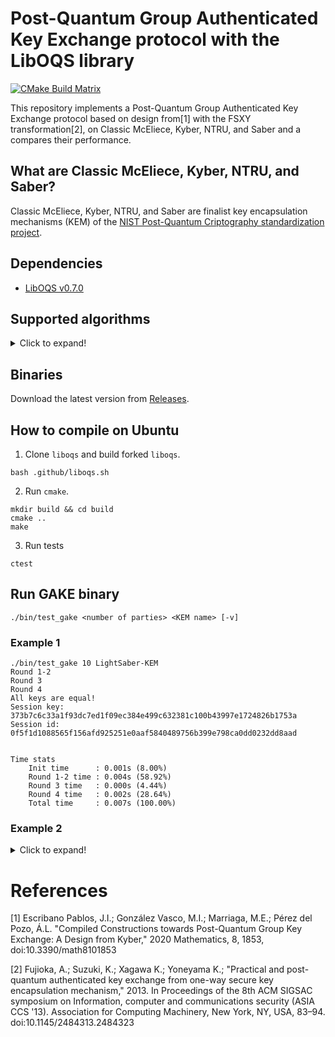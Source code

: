 # Post-Quantum Group Authenticated Key Exchange protocol with the LibOQS library

[![CMake Build Matrix](https://github.com/jiep/pq-gake-fsxy/actions/workflows/ci.yml/badge.svg)](https://github.com/jiep/pq-gake-fsxy/actions/workflows/ci.yml)

This repository implements a Post-Quantum Group Authenticated Key Exchange protocol based on design from[1] with the FSXY transformation[2],  on Classic McEliece, Kyber, NTRU, and Saber and a compares their performance.

## What are Classic McEliece, Kyber, NTRU, and Saber?
Classic McEliece, Kyber, NTRU, and Saber are finalist key encapsulation mechanisms (KEM) of the [NIST Post-Quantum Criptography standardization project](https://csrc.nist.gov/Projects/post-quantum-cryptography).

## Dependencies

* [LibOQS v0.7.0](https://github.com/open-quantum-safe/liboqs)

## Supported algorithms

<details>
  <summary>Click to expand!</summary>

	* Classic-McEliece-348864
	* Classic-McEliece-348864f
	* Classic-McEliece-460896
	* Classic-McEliece-460896f
	* Classic-McEliece-6688128
	* Classic-McEliece-6688128f
	* Classic-McEliece-6960119
	* Classic-McEliece-6960119f
	* Classic-McEliece-8192128
	* Classic-McEliece-8192128f
	* Kyber512
	* Kyber768
	* Kyber1024
	* NTRU-HPS-2048-509
	* NTRU-HPS-2048-677
	* NTRU-HPS-4096-821
	* NTRU-HRSS-701
	* LightSaber-KEM
	* Saber-KEM
	* FireSaber-KEM

</details>


## Binaries

Download the latest version from [Releases](https://github.com/jiep/pq-gake-fsxy/releases).

## How to compile on Ubuntu

1. Clone `liboqs` and build forked `liboqs`.

```
bash .github/liboqs.sh
```

2. Run `cmake`.

```
mkdir build && cd build
cmake ..
make
```

3. Run tests

```
ctest
```

## Run GAKE binary

```
./bin/test_gake <number of parties> <KEM name> [-v]
```

### Example 1

```
./bin/test_gake 10 LightSaber-KEM
Round 1-2
Round 3
Round 4
All keys are equal!
Session key: 373b7c6c33a1f93dc7ed1f09ec384e499c632381c100b43997e1724826b1753a
Session id:  0f5f1d1088565f156afd925251e0aaf5840489756b399e798ca0dd0232dd8aad


Time stats
	Init time      : 0.001s (8.00%)
	Round 1-2 time : 0.004s (58.92%)
	Round 3 time   : 0.000s (4.44%)
	Round 4 time   : 0.002s (28.64%)
	Total time     : 0.007s (100.00%)
```

### Example 2

<details>
  <summary>Click to expand!</summary>

	./bin/test_gake 3 LightSaber-KEM -v
	Party 0
		Public key:  6f3780906f6dd7543d01...cf24633139725f08d864
		Secret key:  ffffff0b000000000040...676154f6d13f7c6661b0
		Left key:    00000000000000000000...00000000000000000000
		Right key:   00000000000000000000...00000000000000000000
		Session id:  00000000000000000000...00000000000000000000
		Session key: 00000000000000000000...00000000000000000000
		X:
			X0: 00000000000000000000...00000000000000000000
			X1: 00000000000000000000...00000000000000000000
			X2: 00000000000000000000...00000000000000000000
		Coins:
			r0: 00000000000000000000...00000000000000000000
			r1: 00000000000000000000...00000000000000000000
			r2: 00000000000000000000...00000000000000000000
		Commitments:
			c0: 00000000000000000000...00000000000000000000|00000000000000000000...00000000000000000000|00000000000000000000000000000000
			c1: 00000000000000000000...00000000000000000000|00000000000000000000...00000000000000000000|00000000000000000000000000000000
			c2: 00000000000000000000...00000000000000000000|00000000000000000000...00000000000000000000|00000000000000000000000000000000
		Master Key:
			k0: 00000000000000000000...00000000000000000000
			k1: 00000000000000000000...00000000000000000000
			k2: 00000000000000000000...00000000000000000000
		Pids:
			pid0: Party 0
			pid1: Party 1
			pid2: Party 2
		Accepted:   0
		Terminated: 0
	Party 1
		Public key:  aa342e917ec5bd94532e...7091533d2b99b6fa0e53
		Secret key:  01e0ff0f8000f0fffbbf...121d26073a42d3b2bc7e
		Left key:    00000000000000000000...00000000000000000000
		Right key:   00000000000000000000...00000000000000000000
		Session id:  00000000000000000000...00000000000000000000
		Session key: 00000000000000000000...00000000000000000000
		X:
			X0: 00000000000000000000...00000000000000000000
			X1: 00000000000000000000...00000000000000000000
			X2: 00000000000000000000...00000000000000000000
		Coins:
			r0: 00000000000000000000...00000000000000000000
			r1: 00000000000000000000...00000000000000000000
			r2: 00000000000000000000...00000000000000000000
		Commitments:
			c0: 00000000000000000000...00000000000000000000|00000000000000000000...00000000000000000000|00000000000000000000000000000000
			c1: 00000000000000000000...00000000000000000000|00000000000000000000...00000000000000000000|00000000000000000000000000000000
			c2: 00000000000000000000...00000000000000000000|00000000000000000000...00000000000000000000|00000000000000000000000000000000
		Master Key:
			k0: 00000000000000000000...00000000000000000000
			k1: 00000000000000000000...00000000000000000000
			k2: 00000000000000000000...00000000000000000000
		Pids:
			pid0: Party 0
			pid1: Party 1
			pid2: Party 2
		Accepted:   0
		Terminated: 0
	Party 2
		Public key:  04b9d39a88b2fa2fa9ca...3d1cb561c8e9c59bcb14
		Secret key:  004000008000400000c0...95bc6fb21854991fc9ac
		Left key:    00000000000000000000...00000000000000000000
		Right key:   00000000000000000000...00000000000000000000
		Session id:  00000000000000000000...00000000000000000000
		Session key: 00000000000000000000...00000000000000000000
		X:
			X0: 00000000000000000000...00000000000000000000
			X1: 00000000000000000000...00000000000000000000
			X2: 00000000000000000000...00000000000000000000
		Coins:
			r0: 00000000000000000000...00000000000000000000
			r1: 00000000000000000000...00000000000000000000
			r2: 00000000000000000000...00000000000000000000
		Commitments:
			c0: 00000000000000000000...00000000000000000000|00000000000000000000...00000000000000000000|00000000000000000000000000000000
			c1: 00000000000000000000...00000000000000000000|00000000000000000000...00000000000000000000|00000000000000000000000000000000
			c2: 00000000000000000000...00000000000000000000|00000000000000000000...00000000000000000000|00000000000000000000000000000000
		Master Key:
			k0: 00000000000000000000...00000000000000000000
			k1: 00000000000000000000...00000000000000000000
			k2: 00000000000000000000...00000000000000000000
		Pids:
			pid0: Party 0
			pid1: Party 1
			pid2: Party 2
		Accepted:   0
		Terminated: 0
	Round 1-2
	Party 0
		Public key:  6f3780906f6dd7543d01...cf24633139725f08d864
		Secret key:  ffffff0b000000000040...676154f6d13f7c6661b0
		Left key:    b5f41f44aefa5eed657b...a43dc21c3f5600b4ada1
		Right key:   cc74fdf8dd06299d81c0...31e24cfbb63a29763b85
		Session id:  00000000000000000000...00000000000000000000
		Session key: 00000000000000000000...00000000000000000000
		X:
			X0: 00000000000000000000...00000000000000000000
			X1: 00000000000000000000...00000000000000000000
			X2: 00000000000000000000...00000000000000000000
		Coins:
			r0: 00000000000000000000...00000000000000000000
			r1: 00000000000000000000...00000000000000000000
			r2: 00000000000000000000...00000000000000000000
		Commitments:
			c0: 00000000000000000000...00000000000000000000|00000000000000000000...00000000000000000000|00000000000000000000000000000000
			c1: 00000000000000000000...00000000000000000000|00000000000000000000...00000000000000000000|00000000000000000000000000000000
			c2: 00000000000000000000...00000000000000000000|00000000000000000000...00000000000000000000|00000000000000000000000000000000
		Master Key:
			k0: 00000000000000000000...00000000000000000000
			k1: 00000000000000000000...00000000000000000000
			k2: 00000000000000000000...00000000000000000000
		Pids:
			pid0: Party 0
			pid1: Party 1
			pid2: Party 2
		Accepted:   0
		Terminated: 0
	Party 1
		Public key:  aa342e917ec5bd94532e...7091533d2b99b6fa0e53
		Secret key:  01e0ff0f8000f0fffbbf...121d26073a42d3b2bc7e
		Left key:    cc74fdf8dd06299d81c0...31e24cfbb63a29763b85
		Right key:   8b45f8337ddbc2fbdacf...1238af88f111f86cf8d6
		Session id:  00000000000000000000...00000000000000000000
		Session key: 00000000000000000000...00000000000000000000
		X:
			X0: 00000000000000000000...00000000000000000000
			X1: 00000000000000000000...00000000000000000000
			X2: 00000000000000000000...00000000000000000000
		Coins:
			r0: 00000000000000000000...00000000000000000000
			r1: 00000000000000000000...00000000000000000000
			r2: 00000000000000000000...00000000000000000000
		Commitments:
			c0: 00000000000000000000...00000000000000000000|00000000000000000000...00000000000000000000|00000000000000000000000000000000
			c1: 00000000000000000000...00000000000000000000|00000000000000000000...00000000000000000000|00000000000000000000000000000000
			c2: 00000000000000000000...00000000000000000000|00000000000000000000...00000000000000000000|00000000000000000000000000000000
		Master Key:
			k0: 00000000000000000000...00000000000000000000
			k1: 00000000000000000000...00000000000000000000
			k2: 00000000000000000000...00000000000000000000
		Pids:
			pid0: Party 0
			pid1: Party 1
			pid2: Party 2
		Accepted:   0
		Terminated: 0
	Party 2
		Public key:  04b9d39a88b2fa2fa9ca...3d1cb561c8e9c59bcb14
		Secret key:  004000008000400000c0...95bc6fb21854991fc9ac
		Left key:    8b45f8337ddbc2fbdacf...1238af88f111f86cf8d6
		Right key:   b5f41f44aefa5eed657b...a43dc21c3f5600b4ada1
		Session id:  00000000000000000000...00000000000000000000
		Session key: 00000000000000000000...00000000000000000000
		X:
			X0: 00000000000000000000...00000000000000000000
			X1: 00000000000000000000...00000000000000000000
			X2: 00000000000000000000...00000000000000000000
		Coins:
			r0: 00000000000000000000...00000000000000000000
			r1: 00000000000000000000...00000000000000000000
			r2: 00000000000000000000...00000000000000000000
		Commitments:
			c0: 00000000000000000000...00000000000000000000|00000000000000000000...00000000000000000000|00000000000000000000000000000000
			c1: 00000000000000000000...00000000000000000000|00000000000000000000...00000000000000000000|00000000000000000000000000000000
			c2: 00000000000000000000...00000000000000000000|00000000000000000000...00000000000000000000|00000000000000000000000000000000
		Master Key:
			k0: 00000000000000000000...00000000000000000000
			k1: 00000000000000000000...00000000000000000000
			k2: 00000000000000000000...00000000000000000000
		Pids:
			pid0: Party 0
			pid1: Party 1
			pid2: Party 2
		Accepted:   0
		Terminated: 0
	Round 3
	Party 0
		Public key:  6f3780906f6dd7543d01...cf24633139725f08d864
		Secret key:  ffffff0b000000000040...676154f6d13f7c6661b0
		Left key:    b5f41f44aefa5eed657b...a43dc21c3f5600b4ada1
		Right key:   cc74fdf8dd06299d81c0...31e24cfbb63a29763b85
		Session id:  00000000000000000000...00000000000000000000
		Session key: 00000000000000000000...00000000000000000000
		X:
			X0: 7980e2bc73fc7770e4bb...95df8ee7896c29c29624
			X1: 473105cba0ddeb665b0f...23dae373472bd11ac353
			X2: 3eb1e777d3219c16bfb4...b6056d94ce47f8d85577
		Coins:
			r0: 40654d6ad9f8fa0e9e88...28498a3717497d50379a
			r1: dcf216a2f003095e2613...76e851e19a0a630239bb
			r2: 5517f02ba5933ae3e4c5...6e65812e47ac554f7375
		Commitments:
			c0: 48295f823c7aba107c87...a3bd748e2b88edd18489|fcc6fa8d8de0a5df95ca...6422c2222d514c65c02a|8b01e37e50889f0596aab0efcdd95309
			c1: fb4ddba67a0e6ef3dc7f...3b6c31d82921765b5b18|47abb0c7edd90f26f67b...be7c5c0eb9c9fc6e7bd8|bd4206864e76acc8485496674b2f90c5
			c2: 084828fdeea4cffa634a...703d96c71fb7193a1509|89d3d7063f6374a761c2...f11b9f458789f0b3410c|00ddcf95551ff54fc1b3693d236e241e
		Master Key:
			k0: 00000000000000000000...00000000000000000000
			k1: 00000000000000000000...00000000000000000000
			k2: 00000000000000000000...00000000000000000000
		Pids:
			pid0: Party 0
			pid1: Party 1
			pid2: Party 2
		Accepted:   0
		Terminated: 0
	Party 1
		Public key:  aa342e917ec5bd94532e...7091533d2b99b6fa0e53
		Secret key:  01e0ff0f8000f0fffbbf...121d26073a42d3b2bc7e
		Left key:    cc74fdf8dd06299d81c0...31e24cfbb63a29763b85
		Right key:   8b45f8337ddbc2fbdacf...1238af88f111f86cf8d6
		Session id:  00000000000000000000...00000000000000000000
		Session key: 00000000000000000000...00000000000000000000
		X:
			X0: 7980e2bc73fc7770e4bb...95df8ee7896c29c29624
			X1: 473105cba0ddeb665b0f...23dae373472bd11ac353
			X2: 3eb1e777d3219c16bfb4...b6056d94ce47f8d85577
		Coins:
			r0: 40654d6ad9f8fa0e9e88...28498a3717497d50379a
			r1: dcf216a2f003095e2613...76e851e19a0a630239bb
			r2: 5517f02ba5933ae3e4c5...6e65812e47ac554f7375
		Commitments:
			c0: 48295f823c7aba107c87...a3bd748e2b88edd18489|fcc6fa8d8de0a5df95ca...6422c2222d514c65c02a|8b01e37e50889f0596aab0efcdd95309
			c1: fb4ddba67a0e6ef3dc7f...3b6c31d82921765b5b18|47abb0c7edd90f26f67b...be7c5c0eb9c9fc6e7bd8|bd4206864e76acc8485496674b2f90c5
			c2: 084828fdeea4cffa634a...703d96c71fb7193a1509|89d3d7063f6374a761c2...f11b9f458789f0b3410c|00ddcf95551ff54fc1b3693d236e241e
		Master Key:
			k0: 00000000000000000000...00000000000000000000
			k1: 00000000000000000000...00000000000000000000
			k2: 00000000000000000000...00000000000000000000
		Pids:
			pid0: Party 0
			pid1: Party 1
			pid2: Party 2
		Accepted:   0
		Terminated: 0
	Party 2
		Public key:  04b9d39a88b2fa2fa9ca...3d1cb561c8e9c59bcb14
		Secret key:  004000008000400000c0...95bc6fb21854991fc9ac
		Left key:    8b45f8337ddbc2fbdacf...1238af88f111f86cf8d6
		Right key:   b5f41f44aefa5eed657b...a43dc21c3f5600b4ada1
		Session id:  00000000000000000000...00000000000000000000
		Session key: 00000000000000000000...00000000000000000000
		X:
			X0: 7980e2bc73fc7770e4bb...95df8ee7896c29c29624
			X1: 473105cba0ddeb665b0f...23dae373472bd11ac353
			X2: 3eb1e777d3219c16bfb4...b6056d94ce47f8d85577
		Coins:
			r0: 40654d6ad9f8fa0e9e88...28498a3717497d50379a
			r1: dcf216a2f003095e2613...76e851e19a0a630239bb
			r2: 5517f02ba5933ae3e4c5...6e65812e47ac554f7375
		Commitments:
			c0: 48295f823c7aba107c87...a3bd748e2b88edd18489|fcc6fa8d8de0a5df95ca...6422c2222d514c65c02a|8b01e37e50889f0596aab0efcdd95309
			c1: fb4ddba67a0e6ef3dc7f...3b6c31d82921765b5b18|47abb0c7edd90f26f67b...be7c5c0eb9c9fc6e7bd8|bd4206864e76acc8485496674b2f90c5
			c2: 084828fdeea4cffa634a...703d96c71fb7193a1509|89d3d7063f6374a761c2...f11b9f458789f0b3410c|00ddcf95551ff54fc1b3693d236e241e
		Master Key:
			k0: 00000000000000000000...00000000000000000000
			k1: 00000000000000000000...00000000000000000000
			k2: 00000000000000000000...00000000000000000000
		Pids:
			pid0: Party 0
			pid1: Party 1
			pid2: Party 2
		Accepted:   0
		Terminated: 0
	Round 4
		Party 0
			Xi are zero!
			Commitments are correct!
		Party 1
			Xi are zero!
			Commitments are correct!
		Party 2
			Xi are zero!
			Commitments are correct!
	Party 0
		Public key:  6f3780906f6dd7543d01...cf24633139725f08d864
		Secret key:  ffffff0b000000000040...676154f6d13f7c6661b0
		Left key:    b5f41f44aefa5eed657b...a43dc21c3f5600b4ada1
		Right key:   cc74fdf8dd06299d81c0...31e24cfbb63a29763b85
		Session id:  335683f5d6f68c07f403...9ff0ec0666c8aa758e9f
		Session key: b9543925d432aa649f44...dc567363cbf681ba4dec
		X:
			X0: 7980e2bc73fc7770e4bb...95df8ee7896c29c29624
			X1: 473105cba0ddeb665b0f...23dae373472bd11ac353
			X2: 3eb1e777d3219c16bfb4...b6056d94ce47f8d85577
		Coins:
			r0: 40654d6ad9f8fa0e9e88...28498a3717497d50379a
			r1: dcf216a2f003095e2613...76e851e19a0a630239bb
			r2: 5517f02ba5933ae3e4c5...6e65812e47ac554f7375
		Commitments:
			c0: 48295f823c7aba107c87...a3bd748e2b88edd18489|fcc6fa8d8de0a5df95ca...6422c2222d514c65c02a|8b01e37e50889f0596aab0efcdd95309
			c1: fb4ddba67a0e6ef3dc7f...3b6c31d82921765b5b18|47abb0c7edd90f26f67b...be7c5c0eb9c9fc6e7bd8|bd4206864e76acc8485496674b2f90c5
			c2: 084828fdeea4cffa634a...703d96c71fb7193a1509|89d3d7063f6374a761c2...f11b9f458789f0b3410c|00ddcf95551ff54fc1b3693d236e241e
		Master Key:
			k0: b5f41f44aefa5eed657b...a43dc21c3f5600b4ada1
			k1: cc74fdf8dd06299d81c0...31e24cfbb63a29763b85
			k2: 8b45f8337ddbc2fbdacf...1238af88f111f86cf8d6
		Pids:
			pid0: Party 0
			pid1: Party 1
			pid2: Party 2
		Accepted:   1
		Terminated: 1
	Party 1
		Public key:  aa342e917ec5bd94532e...7091533d2b99b6fa0e53
		Secret key:  01e0ff0f8000f0fffbbf...121d26073a42d3b2bc7e
		Left key:    cc74fdf8dd06299d81c0...31e24cfbb63a29763b85
		Right key:   8b45f8337ddbc2fbdacf...1238af88f111f86cf8d6
		Session id:  335683f5d6f68c07f403...9ff0ec0666c8aa758e9f
		Session key: b9543925d432aa649f44...dc567363cbf681ba4dec
		X:
			X0: 7980e2bc73fc7770e4bb...95df8ee7896c29c29624
			X1: 473105cba0ddeb665b0f...23dae373472bd11ac353
			X2: 3eb1e777d3219c16bfb4...b6056d94ce47f8d85577
		Coins:
			r0: 40654d6ad9f8fa0e9e88...28498a3717497d50379a
			r1: dcf216a2f003095e2613...76e851e19a0a630239bb
			r2: 5517f02ba5933ae3e4c5...6e65812e47ac554f7375
		Commitments:
			c0: 48295f823c7aba107c87...a3bd748e2b88edd18489|fcc6fa8d8de0a5df95ca...6422c2222d514c65c02a|8b01e37e50889f0596aab0efcdd95309
			c1: fb4ddba67a0e6ef3dc7f...3b6c31d82921765b5b18|47abb0c7edd90f26f67b...be7c5c0eb9c9fc6e7bd8|bd4206864e76acc8485496674b2f90c5
			c2: 084828fdeea4cffa634a...703d96c71fb7193a1509|89d3d7063f6374a761c2...f11b9f458789f0b3410c|00ddcf95551ff54fc1b3693d236e241e
		Master Key:
			k0: b5f41f44aefa5eed657b...a43dc21c3f5600b4ada1
			k1: cc74fdf8dd06299d81c0...31e24cfbb63a29763b85
			k2: 8b45f8337ddbc2fbdacf...1238af88f111f86cf8d6
		Pids:
			pid0: Party 0
			pid1: Party 1
			pid2: Party 2
		Accepted:   1
		Terminated: 1
	Party 2
		Public key:  04b9d39a88b2fa2fa9ca...3d1cb561c8e9c59bcb14
		Secret key:  004000008000400000c0...95bc6fb21854991fc9ac
		Left key:    8b45f8337ddbc2fbdacf...1238af88f111f86cf8d6
		Right key:   b5f41f44aefa5eed657b...a43dc21c3f5600b4ada1
		Session id:  335683f5d6f68c07f403...9ff0ec0666c8aa758e9f
		Session key: b9543925d432aa649f44...dc567363cbf681ba4dec
		X:
			X0: 7980e2bc73fc7770e4bb...95df8ee7896c29c29624
			X1: 473105cba0ddeb665b0f...23dae373472bd11ac353
			X2: 3eb1e777d3219c16bfb4...b6056d94ce47f8d85577
		Coins:
			r0: 40654d6ad9f8fa0e9e88...28498a3717497d50379a
			r1: dcf216a2f003095e2613...76e851e19a0a630239bb
			r2: 5517f02ba5933ae3e4c5...6e65812e47ac554f7375
		Commitments:
			c0: 48295f823c7aba107c87...a3bd748e2b88edd18489|fcc6fa8d8de0a5df95ca...6422c2222d514c65c02a|8b01e37e50889f0596aab0efcdd95309
			c1: fb4ddba67a0e6ef3dc7f...3b6c31d82921765b5b18|47abb0c7edd90f26f67b...be7c5c0eb9c9fc6e7bd8|bd4206864e76acc8485496674b2f90c5
			c2: 084828fdeea4cffa634a...703d96c71fb7193a1509|89d3d7063f6374a761c2...f11b9f458789f0b3410c|00ddcf95551ff54fc1b3693d236e241e
		Master Key:
			k0: b5f41f44aefa5eed657b...a43dc21c3f5600b4ada1
			k1: cc74fdf8dd06299d81c0...31e24cfbb63a29763b85
			k2: 8b45f8337ddbc2fbdacf...1238af88f111f86cf8d6
		Pids:
			pid0: Party 0
			pid1: Party 1
			pid2: Party 2
		Accepted:   1
		Terminated: 1
	All keys are equal!
	Session key: b9543925d432aa649f4429019cf85f6f8708523f2c7adc567363cbf681ba4dec
	Session id:  335683f5d6f68c07f403d6ea1ed0100098412165653a9ff0ec0666c8aa758e9f


	Time stats
		Init time      : 0.001s (21.72%)
		Round 1-2 time : 0.002s (42.25%)
		Round 3 time   : 0.001s (16.60%)
		Round 4 time   : 0.001s (19.43%)
		Total time     : 0.005s (100.00%)
</details>

# References
[1] Escribano Pablos, J.I.; González Vasco, M.I.; Marriaga, M.E.; Pérez del Pozo, Á.L. "Compiled Constructions towards Post-Quantum Group Key Exchange: A Design from Kyber," 2020 Mathematics, 8, 1853, doi:10.3390/math8101853

[2] Fujioka, A.; Suzuki, K.; Xagawa K.; Yoneyama K.; "Practical and post-quantum authenticated key exchange from one-way secure key encapsulation mechanism," 2013. In Proceedings of the 8th ACM SIGSAC symposium on Information, computer and communications security (ASIA CCS '13). Association for Computing Machinery, New York, NY, USA, 83–94. doi:10.1145/2484313.2484323
